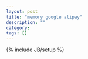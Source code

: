 ```yaml
---
layout: post
title: "memory google alipay"
description: ""
category: 
tags: []
---
```

{% include JB/setup %}
